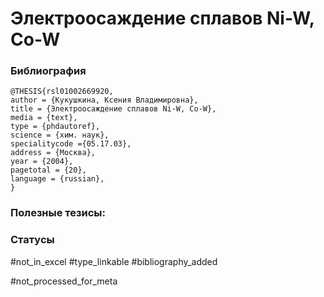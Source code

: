 # Электроосаждение сплавов Ni-W, Co-W

### Библиография
```
@THESIS{rsl01002669920,
author = {Кукушкина, Ксения Владимировна},
title = {Электроосаждение сплавов Ni-W, Co-W},
media = {text},
type = {phdautoref},
science = {хим. наук},
specialitycode ={05.17.03},
address = {Москва},
year = {2004},
pagetotal = {20},
language = {russian},
}
```

### Полезные тезисы:

### Статусы
#not_in_excel 
#type_linkable 
#bibliography_added

#not_processed_for_meta
